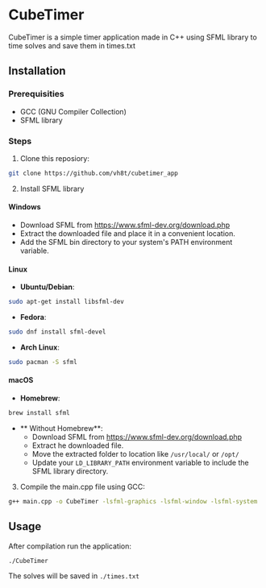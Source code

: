 # CubeTimer

CubeTimer is a simple timer application made in C++ using SFML library to time solves and save them in times.txt

## Installation

### Prerequisities
- GCC (GNU Compiler Collection)
- SFML library

### Steps

1. Clone this reposiory:
```sh
git clone https://github.com/vh8t/cubetimer_app
```

2. Install SFML library

#### Windows
- Download SFML from https://www.sfml-dev.org/download.php
- Extract the downloaded file and place it in a convenient location.
- Add the SFML bin directory to your system's PATH environment variable.

#### Linux
- **Ubuntu/Debian**:
```sh
sudo apt-get install libsfml-dev
```

- **Fedora**:
```sh
sudo dnf install sfml-devel
```

- **Arch Linux**:
```sh
sudo pacman -S sfml
```

#### macOS
- **Homebrew**:
```sh
brew install sfml
```

- ** Without Homebrew**:
  - Download SFML from https://www.sfml-dev.org/download.php
  - Extract he downloaded file.
  - Move the extracted folder to location like `/usr/local/` or `/opt/`
  - Update your `LD_LIBRARY_PATH` environment variable to include the SFML library directory.

3. Compile the main.cpp file using GCC:
```sh
g++ main.cpp -o CubeTimer -lsfml-graphics -lsfml-window -lsfml-system
```

## Usage

After compilation run the application:
```sh
./CubeTimer
```

The solves will be saved in `./times.txt`
